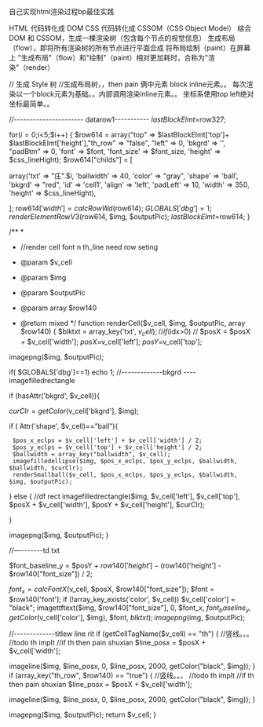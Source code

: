 自己实现html渲染过程bp最佳实践


HTML 代码转化成 DOM
CSS 代码转化成 CSSOM（CSS Object Model）
结合 DOM 和 CSSOM，生成一棵渲染树（包含每个节点的视觉信息）
生成布局（flow），即将所有渲染树的所有节点进行平面合成
将布局绘制（paint）在屏幕上
"生成布局"（flow）和"绘制"（paint）相对更加耗时，合称为"渲染"（render）

// 生成 Style 树
//生成布局树，，then pain
俩中元素 block inline元素。。
每次渲染以一个block元素为基础。。内部调用渲染inline元素。。
坐标系使用top left绝对坐标最简单。。


//----------------------  datarow1-----------
$lastBlockElmt=$row327;

for($i=0;$i<5;$i++)
{
 $row614 = array("top" => $lastBlockElmt['top']+ $lastBlockElmt['height'],"th_row" => "false", "left" => 0, 'bkgrd' => '', "padBtm" => 0,  'font' => $font, 'font_size' => $font_size, 'height' => $css_lineHight);
 $row614["childs"] = [

   array('txt' => "庄".$i, 'ballwidth' => 40, 'color' => "gray", 'shape' => 'ball',  'bkgrd' => "red", 'id' => 'cell1', 'align' => 'left', 'padLeft' => 10, 'width' => 350, 'height' => $css_lineHight),

 ];
 $row614['width']=calcRowWd($row614);
 $GLOBALS['dbg']=1;
 renderElementRowV3($row614, $img, $outputPic);
 $lastBlockElmt=$row614;
}



/**
*
*   //render cell font n th_line need row seting
* @param $v_cell
* @param $img

* @param $outputPic
* @param array $row140
* @return mixed
*/
function renderCell($v_cell, $img,  $outputPic, array $row140) {
 $blktxt = array_key('txt', $v_cell);
 //  if($idx>0)
 //   $posX = $posX + $v_cell['width'];
 $posX=$v_cell['left'];
 $posY=$v_cell['top'];

 imagepng($img, $outputPic);

 if(  $GLOBALS['dbg']==1)
   echo 1;
 //-------------bkgrd ---- imagefilledrectangle

 if (hasAttr('bkgrd', $v_cell)){

   $curClr = getColor($v_cell['bkgrd'], $img);

   if ( Attr('shape', $v_cell)=="ball"){

     $pos_x_eclps = $v_cell['left'] + $v_cell['width'] / 2;
     $pos_y_eclps = $v_cell['top'] + $v_cell['height'] / 2;
     $ballwidth = array_key("ballwidth", $v_cell);
     imagefilledellipse($img, $pos_x_eclps, $pos_y_eclps, $ballwidth, $ballwidth, $curClr);
     renderSmallball($v_cell, $pos_x_eclps, $pos_y_eclps, $ballwidth, $img, $outputPic);

   } else {
     //df rect
     imagefilledrectangle($img, $v_cell['left'],  $v_cell['top'], $posX + $v_cell['width'], $posY + $v_cell['height'], $curClr);

   }

   imagepng($img, $outputPic);
 }


//—-------td txt

 $font_baseline_y = $posY + $row140['height'] - ($row140['height'] - $row140["font_size"]) / 2;

 $font_x = calcFontX($v_cell, $posX, $row140["font_size"]);
 $font = $row140['font'];
 if (!array_key_exists('color', $v_cell))
   $v_cell['color'] = "black";
 imagettftext($img, $row140["font_size"], 0, $font_x, $font_baseline_y, getColor($v_cell['color'], $img), $font, $blktxt);
 imagepng($img, $outputPic);

 //-------------titlew line rit
 if (getCellTagName($v_cell) == "th") {
   //竖线。。。
   //todo th implt
   //if th then pain shuxian
   $line_posx = $posX + $v_cell['width'];

   imageline($img, $line_posx, 0, $line_posx, 2000, getColor("black", $img));
 }
 if (array_key("th_row", $row140) == "true") {
   //竖线。。。
   //todo th implt
   //if th then pain shuxian
   $line_posx = $posX + $v_cell['width'];

   imageline($img, $line_posx, 0, $line_posx, 2000, getColor("black", $img));
 }


 imagepng($img, $outputPic);
 return $v_cell;
}

